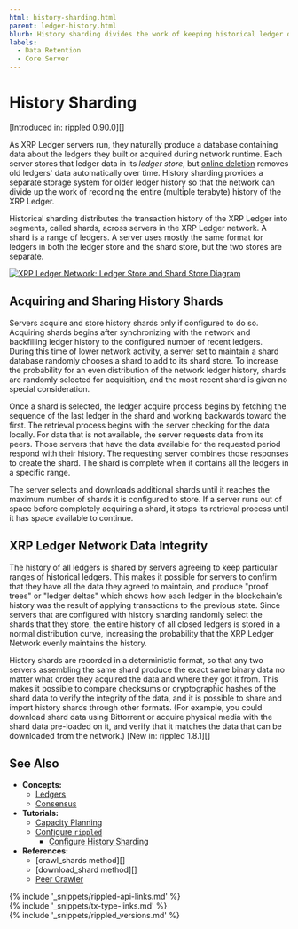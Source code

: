 ```yaml
---
html: history-sharding.html
parent: ledger-history.html
blurb: History sharding divides the work of keeping historical ledger data among rippled servers.
labels:
  - Data Retention
  - Core Server
---
```

# History Sharding

[Introduced in: rippled 0.90.0][]

As XRP Ledger servers run, they naturally produce a database containing data about the ledgers they built or acquired during network runtime. Each server stores that ledger data in its _ledger store_, but [online deletion](online-deletion.html) removes old ledgers' data automatically over time. History sharding provides a separate storage system for older ledger history so that the network can divide up the work of recording the entire (multiple terabyte) history of the XRP Ledger.

Historical sharding distributes the transaction history of the XRP Ledger into segments, called shards, across servers in the XRP Ledger network. A shard is a range of ledgers. A server uses mostly the same format for ledgers in both the ledger store and the shard store, but the two stores are separate.

[![XRP Ledger Network: Ledger Store and Shard Store Diagram](img/xrp-ledger-network-ledger-store-and-shard-store.png)](img/xrp-ledger-network-ledger-store-and-shard-store.png)

<!-- Diagram source: https://docs.google.com/presentation/d/1mg2jZQwgfLCIhOU8Mr5aOiYpIgbIgk3ymBoDb2hh7_s/edit#slide=id.g417450e8da_0_316 -->

## Acquiring and Sharing History Shards

Servers acquire and store history shards only if configured to do so. Acquiring shards begins after synchronizing with the network and backfilling ledger history to the configured number of recent ledgers. During this time of lower network activity, a server set to maintain a shard database randomly chooses a shard to add to its shard store. To increase the probability for an even distribution of the network ledger history, shards are randomly selected for acquisition, and the most recent shard is given no special consideration.

Once a shard is selected, the ledger acquire process begins by fetching the sequence of the last ledger in the shard and working backwards toward the first. The retrieval process begins with the server checking for the data locally. For data that is not available, the server requests data from its peers. Those servers that have the data available for the requested period respond with their history. The requesting server combines those responses to create the shard. The shard is complete when it contains all the ledgers in a specific range.

The server selects and downloads additional shards until it reaches the maximum number of shards it is configured to store. If a server runs out of space before completely acquiring a shard, it stops its retrieval process until it has space available to continue.

## XRP Ledger Network Data Integrity

The history of all ledgers is shared by servers agreeing to keep particular ranges of historical ledgers. This makes it possible for servers to confirm that they have all the data they agreed to maintain, and produce "proof trees" or "ledger deltas" which shows how each ledger in the blockchain's history was the result of applying transactions to the previous state. Since servers that are configured with history sharding randomly select the shards that they store, the entire history of all closed ledgers is stored in a normal distribution curve, increasing the probability that the XRP Ledger Network evenly maintains the history.

History shards are recorded in a deterministic format, so that any two servers assembling the same shard produce the exact same binary data no matter what order they acquired the data and where they got it from. This makes it possible to compare checksums or cryptographic hashes of the shard data to verify the integrity of the data, and it is possible to share and import history shards through other formats. (For example, you could download shard data using Bittorrent or acquire physical media with the shard data pre-loaded on it, and verify that it matches the data that can be downloaded from the network.) [New in: rippled 1.8.1][]


## See Also

- **Concepts:**
    - [Ledgers](ledgers.html)
    - [Consensus](consensus.html)
- **Tutorials:**
    - [Capacity Planning](capacity-planning.html)
    - [Configure `rippled`](configure-rippled.html)
        - [Configure History Sharding](configure-history-sharding.html)
- **References:**
    - [crawl_shards method][]
    - [download_shard method][]
    - [Peer Crawler](peer-crawler.html)


<!--{# common link defs #}-->
{% include '_snippets/rippled-api-links.md' %}			
{% include '_snippets/tx-type-links.md' %}			
{% include '_snippets/rippled_versions.md' %}
